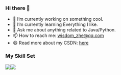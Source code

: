 ### Hi there 👋

<!--
**zhang-kai-123/zhang-kai-123** is a ✨ _special_ ✨ repository because its `README.md` (this file) appears on your GitHub profile.

Here are some ideas to get you started:

- 🔭 I’m currently working on Tiangong university
- 🌱 I’m currently learning Image processing
- 💭 Reproduce all kinds of deep learning algorithms, mainly focusing on images
- 🤔 I’m looking for help with 
- 💬 Ask me about image fusion
- 📫 How to reach me: 486259119@qq.com
- 😄 Pronouns: ...
- ⚡ Fun fact: ...
-->
- 🔭 I’m currently working on something cool.
- 🌱 I’m currently learning Everything I like.
- 💬 Ask me about anything related to Java/Python.
- 📫 How to reach me: wisdom_zhe@qq.com
- 😄 Read more about my CSDN: [here]([https://blog.csdn.net/qq_44231797?spm=1000.2115.3001.5343](https://blog.csdn.net/m0_47005029?spm=1018.2226.3001.5343))


### My Skill Set

![](https://img.shields.io/badge/Java-ED8B00?style=for-the-badge&logo=openjdk&logoColor=white)![](https://img.shields.io/badge/Python-3776AB?style=for-the-badge&logo=python&logoColor=white)

